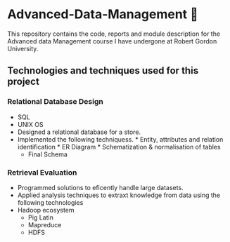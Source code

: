 # Advanced-Data-Management :elephant:
This repository contains the code, reports and module description for the Advanced data Management course I have undergone at Robert Gordon University.

## Technologies and techniques used for this project

### Relational Database Design
   
* SQL
* UNIX OS
* Designed a relational database for a store.
* Implemented the following techniquess.
		* Entity, attributes and relation identification
		* ER Diagram
		* Schematization & normalisation of tables
    * Final Schema

   
### Retrieval Evaluation
* Programmed solutions to eficently handle large datasets.
* Applied analysis techniques to extraxt knowledge from data using the following technologies
* Hadoop ecosystem
  * Pig Latin
  * Mapreduce
  * HDFS
